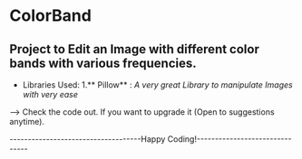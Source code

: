 # ColorBand

## Project to Edit an Image with different color bands with various frequencies.

* Libraries Used:
1.** Pillow** : *A very great Library to manipulate Images with very ease*

--> Check the code out. If you want to upgrade it (Open to suggestions anytime).

------------------------------------Happy Coding!-------------------------------
